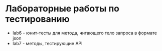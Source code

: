 # Лабораторные работы по тестированию
- lab6 - юнит-тесты для метода, читающего тело запроса в формате json
- lab7 - методы, тестирующие API
